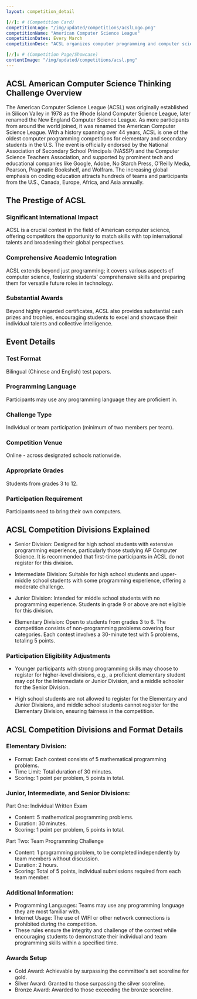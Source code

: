 ```yaml
---
layout: competition_detail

[//]: # (Competition Card)
competitionLogo: "/img/updated/competitions/acslLogo.png"
competitionName: "American Computer Science League"
competitionDates: Every March 
competitionDesc: "ACSL organizes computer programming and computer science contests for K-12 schools, organizations and local groups."

[//]: # (Competition Page/Showcase)
contentImage: "/img/updated/competitions/acsl.png"
---
```


## ACSL American Computer Science Thinking Challenge Overview

The American Computer Science League (ACSL) was originally established in Silicon Valley in 1978 as the Rhode Island Computer Science League, later renamed the New England Computer Science League. As more participants from around the world joined, it was renamed the American Computer Science League. With a history spanning over 44 years, ACSL is one of the oldest computer programming competitions for elementary and secondary students in the U.S. The event is officially endorsed by the National Association of Secondary School Principals (NASSP) and the Computer Science Teachers Association, and supported by prominent tech and educational companies like Google, Adobe, No Starch Press, O'Reilly Media, Pearson, Pragmatic Bookshelf, and Wolfram. The increasing global emphasis on coding education attracts hundreds of teams and participants from the U.S., Canada, Europe, Africa, and Asia annually.

## The Prestige of ACSL

### Significant International Impact
ACSL is a crucial contest in the field of American computer science, offering competitors the opportunity to match skills with top international talents and broadening their global perspectives.

### Comprehensive Academic Integration
ACSL extends beyond just programming; it covers various aspects of computer science, fostering students’ comprehensive skills and preparing them for versatile future roles in technology.

### Substantial Awards
Beyond highly regarded certificates, ACSL also provides substantial cash prizes and trophies, encouraging students to excel and showcase their individual talents and collective intelligence.

## Event Details

### Test Format
Bilingual (Chinese and English) test papers.

### Programming Language
Participants may use any programming language they are proficient in.

### Challenge Type
Individual or team participation (minimum of two members per team).

### Competition Venue
Online - across designated schools nationwide.

### Appropriate Grades
Students from grades 3 to 12.

### Participation Requirement
Participants need to bring their own computers.

## ACSL Competition Divisions Explained

+ Senior Division: Designed for high school students with extensive programming experience, particularly those studying AP Computer Science. It is recommended that first-time participants in ACSL do not register for this division.

+ Intermediate Division: Suitable for high school students and upper-middle school students with some programming experience, offering a moderate challenge.

+ Junior Division: Intended for middle school students with no programming experience. Students in grade 9 or above are not eligible for this division.

+ Elementary Division: Open to students from grades 3 to 6. The competition consists of non-programming problems covering four categories. Each contest involves a 30-minute test with 5 problems, totaling 5 points.

### Participation Eligibility Adjustments

+ Younger participants with strong programming skills may choose to register for higher-level divisions, e.g., a proficient elementary student may opt for the Intermediate or Junior Division, and a middle schooler for the Senior Division.

+ High school students are not allowed to register for the Elementary and Junior Divisions, and middle school students cannot register for the Elementary Division, ensuring fairness in the competition.

## ACSL Competition Divisions and Format Details

### Elementary Division:
+ Format: Each contest consists of 5 mathematical programming problems.
+ Time Limit: Total duration of 30 minutes.
+ Scoring: 1 point per problem, 5 points in total.

### Junior, Intermediate, and Senior Divisions:
Part One: Individual Written Exam
+ Content: 5 mathematical programming problems.
+ Duration: 30 minutes.
+ Scoring: 1 point per problem, 5 points in total.

Part Two: Team Programming Challenge
+ Content: 1 programming problem, to be completed independently by team members without discussion.
+ Duration: 2 hours.
+ Scoring: Total of 5 points, individual submissions required from each team member.

### Additional Information:

+ Programming Languages: Teams may use any programming language they are most familiar with.
+ Internet Usage: The use of WIFI or other network connections is prohibited during the competition.
+ These rules ensure the integrity and challenge of the contest while encouraging students to demonstrate their individual and team programming skills within a specified time.

### Awards Setup

+ Gold Award: Achievable by surpassing the committee's set scoreline for gold.
+ Silver Award: Granted to those surpassing the silver scoreline.
+ Bronze Award: Awarded to those exceeding the bronze scoreline.

  

